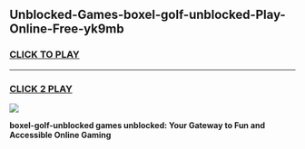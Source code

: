 
## Unblocked-Games-boxel-golf-unblocked-Play-Online-Free-yk9mb
<h3>
<a href="https://premium76.site?title=boxel-golf-unblocked&ref=26A">CLICK TO PLAY</a></h3>
<hr>

<h3>
<a href="https://premium76.site?title=boxel-golf-unblocked&ref=26A">CLICK 2 PLAY</a>
  
</h3>

<a href="https://premium76.site?title=boxel-golf-unblocked&ref=26A"><img src="https://clearcache.store/games.png"></a>


**boxel-golf-unblocked games unblocked: Your Gateway to Fun and Accessible Online Gaming**
